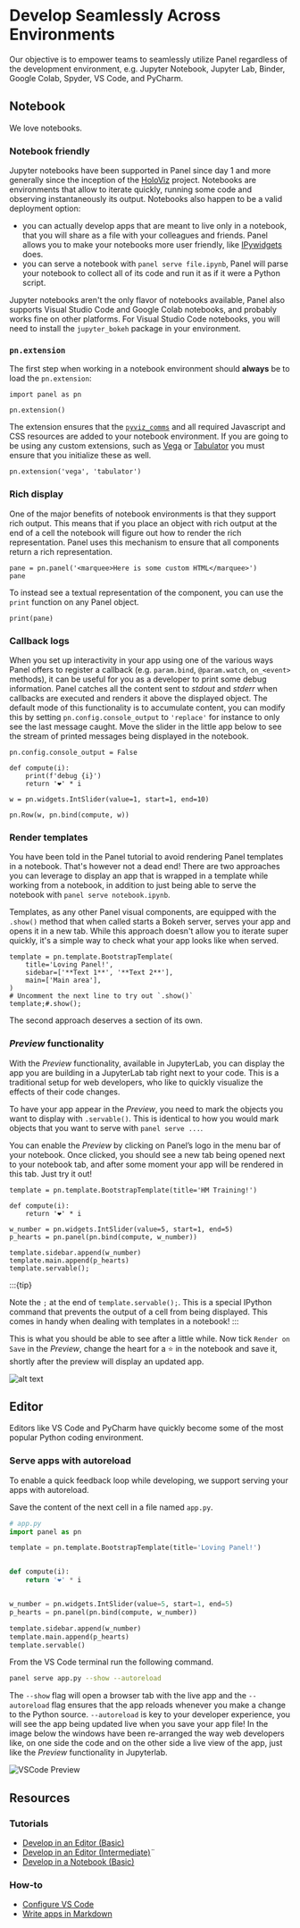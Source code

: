# Develop Seamlessly Across Environments

Our objective is to empower teams to seamlessly utilize Panel regardless of the development environment, e.g. Jupyter Notebook, Jupyter Lab, Binder, Google Colab, Spyder, VS Code, and PyCharm.


## Notebook

We love notebooks.

### Notebook friendly

Jupyter notebooks have been supported in Panel since day 1 and more generally since the inception of the [HoloViz](https://holoviz.org) project. Notebooks are environments that allow to iterate quickly, running some code and observing instantaneously its output. Notebooks also happen to be a valid deployment option:

- you can actually develop apps that are meant to live only in a notebook, that you will share as a file with your colleagues and friends. Panel allows you to make your notebooks more user friendly, like [IPywidgets](https://ipywidgets.readthedocs.io/en/stable/) does.
- you can serve a notebook with `panel serve file.ipynb`, Panel will parse your notebook to collect all of its code and run it as if it were a Python script.

Jupyter notebooks aren't the only flavor of notebooks available, Panel also supports Visual Studio Code and Google Colab notebooks, and probably works fine on other platforms. For Visual Studio Code notebooks, you will need to install the `jupyter_bokeh` package in your environment.

### `pn.extension`

The first step when working in a notebook environment should **always** be to load the `pn.extension`:

```{pyodide}
import panel as pn

pn.extension()
```

The extension ensures that the [`pyviz_comms`](https://github.com/holoviz/pyviz_comms) and all required Javascript and CSS resources are added to your notebook environment. If you are going to be using any custom extensions, such as [Vega](../reference/panes/Vega.md) or [Tabulator](../reference/widgets/Tabulator.md) you must ensure that you initialize these as well.

```{pyodide}
pn.extension('vega', 'tabulator')
```

### Rich display

One of the major benefits of notebook environments is that they support rich output. This means that if you place an object with rich output at the end of a cell the notebook will figure out how to render the rich representation. Panel uses this mechanism to ensure that all components return a rich representation.

```{pyodide}
pane = pn.panel('<marquee>Here is some custom HTML</marquee>')
pane
```

To instead see a textual representation of the component, you can use the `print` function on any Panel object.

```{pyodide}
print(pane)
```

### Callback logs

When you set up interactivity in your app using one of the various ways Panel offers to register a callback (e.g. `param.bind`, `@param.watch`, `on_<event>` methods), it can be useful for you as a developer to print some debug information. Panel catches all the content sent to *stdout* and *stderr* when callbacks are executed and renders it above the displayed object. The default mode of this functionality is to accumulate content, you can modify this by setting `pn.config.console_output` to `'replace'` for instance to only see the last message caught. Move the slider in the little app below to see the stream of printed messages being displayed in the notebook.

```{pyodide}
pn.config.console_output = False
```

```{pyodide}
def compute(i):
    print(f'debug {i}')
    return '❤️' * i

w = pn.widgets.IntSlider(value=1, start=1, end=10)

pn.Row(w, pn.bind(compute, w))
```

### Render templates

You have been told in the Panel tutorial to avoid rendering Panel templates in a notebook. That's however not a dead end! There are two approaches you can leverage to display an app that is wrapped in a template while working from a notebook, in addition to just being able to serve the notebook with `panel serve notebook.ipynb`.

Templates, as any other Panel visual components, are equipped with the `.show()` method that when called starts a Bokeh server, serves your app and opens it in a new tab. While this approach doesn't allow you to iterate super quickly, it's a simple way to check what your app looks like when served.

```{pyodide}
template = pn.template.BootstrapTemplate(
    title='Loving Panel!',
    sidebar=['**Text 1**', '**Text 2**'],
    main=['Main area'],
)
# Uncomment the next line to try out `.show()`
template;#.show();
```

The second approach deserves a section of its own.

### *Preview* functionality

With the *Preview* functionality, available in JupyterLab, you can display the app you are building in a JupyterLab tab right next to your code. This is a traditional setup for web developers, who like to quickly visualize the effects of their code changes.

To have your app appear in the *Preview*, you need to mark the objects you want to display with `.servable()`. This is identical to how you would mark objects that you want to serve with `panel serve ...`.

You can enable the *Preview* by clicking on Panel’s logo in the menu bar of your notebook. Once clicked, you should see a new tab being opened next to your notebook tab, and after some moment your app will be rendered in this tab. Just try it out!

```{pyodide}
template = pn.template.BootstrapTemplate(title='HM Training!')

def compute(i):
    return '❤️' * i

w_number = pn.widgets.IntSlider(value=5, start=1, end=5)
p_hearts = pn.panel(pn.bind(compute, w_number))

template.sidebar.append(w_number)
template.main.append(p_hearts)
template.servable();
```

:::{tip}

Note the `;` at the end of `template.servable();`. This is a special IPython command that prevents the output of a cell from being displayed. This comes in handy when dealing with templates in a notebook!
:::

This is what you should be able to see after a little while. Now tick `Render on Save` in the *Preview*, change the heart for a ⭐ in the notebook and save it, shortly after the preview will display an updated app.

![alt text](../_static/images/jlabpreview.png)

## Editor

Editors like VS Code and PyCharm have quickly become some of the most popular Python coding environment.

### Serve apps with autoreload

To enable a quick feedback loop while developing, we support serving your apps with autoreload.

Save the content of the next cell in a file named `app.py`.

```python
# app.py
import panel as pn

template = pn.template.BootstrapTemplate(title='Loving Panel!')


def compute(i):
    return '❤️' * i


w_number = pn.widgets.IntSlider(value=5, start=1, end=5)
p_hearts = pn.panel(pn.bind(compute, w_number))

template.sidebar.append(w_number)
template.main.append(p_hearts)
template.servable()
```

From the VS Code terminal run the following command.

```bash
panel serve app.py --show --autoreload
```

The `--show` flag will open a browser tab with the live app and the `--autoreload` flag ensures that the app reloads whenever you make a change to the Python source. `--autoreload` is key to your developer experience, you will see the app being updated live when you save your app file! In the image below the windows have been re-arranged the way web developers like, on one side the code and on the other side a live view of the app, just like the *Preview* functionality in Jupyterlab.

![VSCode Preview](../_static/images/vscode_preview.png)

## Resources

### Tutorials

- [Develop in an Editor (Basic)](../tutorials/basic/develop_editor.md)
- [Develop in an Editor (Intermediate)](../tutorials/intermediate/develop_editor.md)¨
- [Develop in a Notebook (Basic)](../tutorials/basic/develop_notebook.md)

### How-to

- [Configure VS Code](../how_to/editor/vscode_configure.md)
- [Write apps in Markdown](../how_to/editor/markdown.md)
